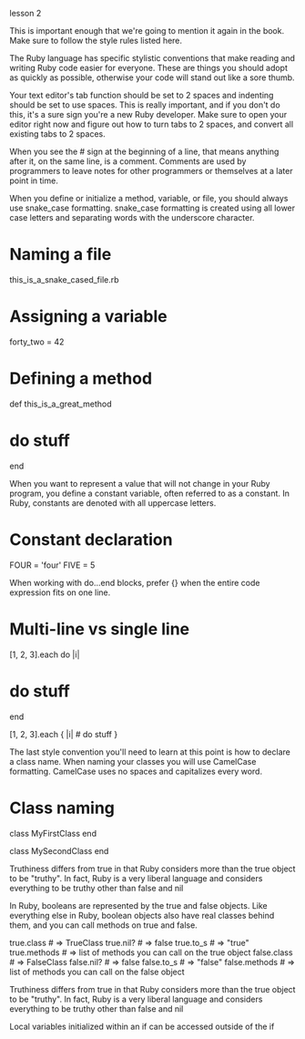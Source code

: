 lesson 2

This is important enough that we're going to mention it again in the book. 
Make sure to follow the style rules listed here.

The Ruby language has specific stylistic conventions that make reading 
and writing Ruby code easier for everyone. These are things you should
adopt as quickly as possible, otherwise your code will stand out like a 
sore thumb.

Your text editor's tab function should be set to 2 spaces and indenting 
should be set to use spaces. This is really important, and if you
don't do this, it's a sure sign you're a new Ruby developer. 
Make sure to open your editor right now and figure out how to turn
tabs to 2 spaces, and convert all existing tabs to 2 spaces.

When you see the # sign at the beginning of a line, that means anything 
after it, on the same line, is a comment. Comments are used by programmers
to leave notes for other programmers or themselves at a later point in time.

When you define or initialize a method, variable, or file, 
you should always use snake_case formatting. snake_case formatting 
is created using all lower case letters and separating words with 
the underscore character.


# Naming a file

this_is_a_snake_cased_file.rb

# Assigning a variable

forty_two = 42

# Defining a method

def this_is_a_great_method
  # do stuff
end

When you want to represent a value that will not change in your Ruby program,
you define a constant variable, often referred to as a constant.
In Ruby, constants are denoted with all uppercase letters.

# Constant declaration

FOUR = 'four'
FIVE = 5

When working with do...end blocks, prefer {} when the entire code
expression fits on one line.


# Multi-line vs single line

[1, 2, 3].each do |i|
  # do stuff
end

[1, 2, 3].each { |i| # do stuff }

The last style convention you'll need to learn at this point is how
to declare a class name. When naming your classes you will use CamelCase
formatting. CamelCase uses no spaces and capitalizes every word.


# Class naming

class MyFirstClass
end

class MySecondClass
end


 Truthiness differs from true in that Ruby considers more than the true 
 object to be "truthy". In fact, Ruby is a very liberal language and
 considers everything to be truthy other than false and nil
 
 

In Ruby, booleans are represented by the true and false objects.
Like everything else in Ruby, boolean objects also have real classes
behind them, and you can call methods on true and false.

true.class          # => TrueClass
true.nil?           # => false
true.to_s           # => "true"
true.methods        # => list of methods you can call on the true object
false.class         # => FalseClass
false.nil?          # => false
false.to_s          # => "false"
false.methods       # => list of methods you can call on the false object

Truthiness differs from true in that Ruby considers more than the true
object to be "truthy". In fact, Ruby is a very liberal language and considers
everything to be truthy other than false and nil


 
 Local variables initialized within an if can be accessed outside of the if
 
 
 